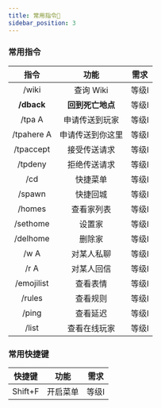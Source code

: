 ```yaml
---
title: 常用指令🥰
sidebar_position: 3
---
```


### 常用指令

| 指令 | 功能 | 需求 |
| :---: | :---: | :---: |
| /wiki | 查询 Wiki  | 等级I |
| **/dback** | **回到死亡地点** | 等级I |
| /tpa A | 申请传送到玩家 | 等级I |
| /tpahere A | 申请传送到你这里 | 等级I |
| /tpaccept | 接受传送请求 | 等级I |
| /tpdeny | 拒绝传送请求 | 等级I |
| /cd | 快捷菜单 | 等级I |
| /spawn | 快捷回城 | 等级I |
| /homes | 查看家列表 | 等级I |
| /sethome | 设置家 | 等级I |
| /delhome | 删除家 | 等级I |
| /w A | 对某人私聊 | 等级I |
| /r A | 对某人回信 | 等级I |
| /emojilist | 查看表情 | 等级I |
| /rules | 查看规则 | 等级I |
| /ping | 查看延迟 | 等级I |
| /list | 查看在线玩家 | 等级I |

### 常用快捷键

| 快捷键 | 功能 | 需求 |
| :---: | :---: | :---: |
| Shift+F | 开启菜单  | 等级I |
